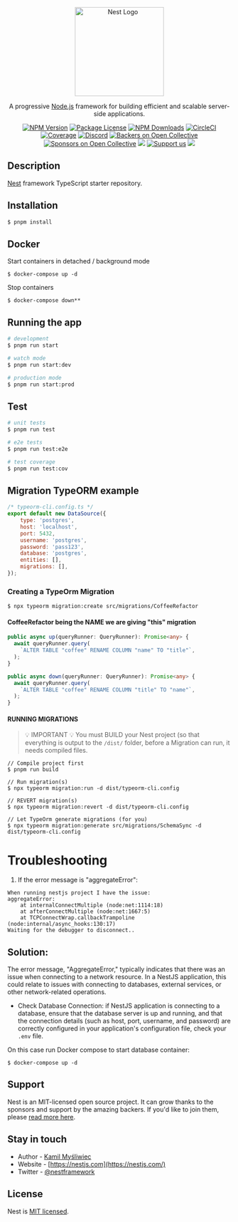 <p align="center">
  <a href="http://nestjs.com/" target="blank"><img src="https://nestjs.com/img/logo-small.svg" width="200" alt="Nest Logo" /></a>
</p>

[circleci-image]: https://img.shields.io/circleci/build/github/nestjs/nest/master?token=abc123def456
[circleci-url]: https://circleci.com/gh/nestjs/nest

  <p align="center">A progressive <a href="http://nodejs.org" target="_blank">Node.js</a> framework for building efficient and scalable server-side applications.</p>
    <p align="center">
<a href="https://www.npmjs.com/~nestjscore" target="_blank"><img src="https://img.shields.io/npm/v/@nestjs/core.svg" alt="NPM Version" /></a>
<a href="https://www.npmjs.com/~nestjscore" target="_blank"><img src="https://img.shields.io/npm/l/@nestjs/core.svg" alt="Package License" /></a>
<a href="https://www.npmjs.com/~nestjscore" target="_blank"><img src="https://img.shields.io/npm/dm/@nestjs/common.svg" alt="NPM Downloads" /></a>
<a href="https://circleci.com/gh/nestjs/nest" target="_blank"><img src="https://img.shields.io/circleci/build/github/nestjs/nest/master" alt="CircleCI" /></a>
<a href="https://coveralls.io/github/nestjs/nest?branch=master" target="_blank"><img src="https://coveralls.io/repos/github/nestjs/nest/badge.svg?branch=master#9" alt="Coverage" /></a>
<a href="https://discord.gg/G7Qnnhy" target="_blank"><img src="https://img.shields.io/badge/discord-online-brightgreen.svg" alt="Discord"/></a>
<a href="https://opencollective.com/nest#backer" target="_blank"><img src="https://opencollective.com/nest/backers/badge.svg" alt="Backers on Open Collective" /></a>
<a href="https://opencollective.com/nest#sponsor" target="_blank"><img src="https://opencollective.com/nest/sponsors/badge.svg" alt="Sponsors on Open Collective" /></a>
  <a href="https://paypal.me/kamilmysliwiec" target="_blank"><img src="https://img.shields.io/badge/Donate-PayPal-ff3f59.svg"/></a>
    <a href="https://opencollective.com/nest#sponsor"  target="_blank"><img src="https://img.shields.io/badge/Support%20us-Open%20Collective-41B883.svg" alt="Support us"></a>
  <a href="https://twitter.com/nestframework" target="_blank"><img src="https://img.shields.io/twitter/follow/nestframework.svg?style=social&label=Follow"></a>
</p>
  <!--[![Backers on Open Collective](https://opencollective.com/nest/backers/badge.svg)](https://opencollective.com/nest#backer)
  [![Sponsors on Open Collective](https://opencollective.com/nest/sponsors/badge.svg)](https://opencollective.com/nest#sponsor)-->

## Description

[Nest](https://github.com/nestjs/nest) framework TypeScript starter repository.

## Installation

```bash
$ pnpm install
```

## Docker
Start containers in detached / background mode
```shell
$ docker-compose up -d
```

Stop containers
```shell
$ docker-compose down**
```

## Running the app

```bash
# development
$ pnpm run start

# watch mode
$ pnpm run start:dev

# production mode
$ pnpm run start:prod
```

## Test

```bash
# unit tests
$ pnpm run test

# e2e tests
$ pnpm run test:e2e

# test coverage
$ pnpm run test:cov
```

## Migration TypeORM example
```javascript
/* typeorm-cli.config.ts */
export default new DataSource({
    type: 'postgres',
    host: 'localhost',
    port: 5432,
    username: 'postgres',
    password: 'pass123',
    database: 'postgres',
    entities: [],
    migrations: [],
});
```

### Creating a TypeOrm Migration

```shell
$ npx typeorm migration:create src/migrations/CoffeeRefactor
```

#### CoffeeRefactor being the NAME we are giving "this" migration

```typescript
public async up(queryRunner: QueryRunner): Promise<any> {
  await queryRunner.query(
    `ALTER TABLE "coffee" RENAME COLUMN "name" TO "title"`,
  );
}

public async down(queryRunner: QueryRunner): Promise<any> {
  await queryRunner.query(
    `ALTER TABLE "coffee" RENAME COLUMN "title" TO "name"`,
  );
}
```

#### RUNNING MIGRATIONS

> 💡 IMPORTANT 💡
You must BUILD your Nest project (so that everything is output to the `/dist/` folder,
before a Migration can run, it needs compiled files.

```shell
// Compile project first
$ pnpm run build

// Run migration(s)
$ npx typeorm migration:run -d dist/typeorm-cli.config

// REVERT migration(s)
$ npx typeorm migration:revert -d dist/typeorm-cli.config

// Let TypeOrm generate migrations (for you)
$ npx typeorm migration:generate src/migrations/SchemaSync -d dist/typeorm-cli.config
```

# Troubleshooting
1. If the error message is "aggregateError":
```shell
When running nestjs project I have the issue:
aggregateError: 
    at internalConnectMultiple (node:net:1114:18)
    at afterConnectMultiple (node:net:1667:5)
    at TCPConnectWrap.callbackTrampoline (node:internal/async_hooks:130:17)
Waiting for the debugger to disconnect..
```

## Solution:
The error message, "AggregateError," typically indicates that there was an issue when connecting to a network resource. In a NestJS application, this could relate to issues with connecting to databases, external services, or other network-related operations.

- Check Database Connection: if NestJS application is connecting to a database, ensure that the database server is up and running, and that the connection details (such as host, port, username, and password) are correctly configured in your application's configuration file, check your `.env` file.

On this case run Docker compose to start database container:
```shell
$ docker-compose up -d
```

## Support

Nest is an MIT-licensed open source project. It can grow thanks to the sponsors and support by the amazing backers. If you'd like to join them, please [read more here](https://docs.nestjs.com/support).

## Stay in touch

- Author - [Kamil Myśliwiec](https://kamilmysliwiec.com)
- Website - [https://nestjs.com](https://nestjs.com/)
- Twitter - [@nestframework](https://twitter.com/nestframework)

## License

Nest is [MIT licensed](LICENSE).

